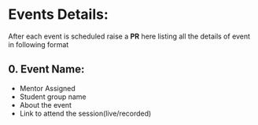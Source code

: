 # Events Details:
After each event is scheduled raise a **PR** here listing all the details of event in following format

## 0. Event Name:
- Mentor Assigned
- Student group name
- About the event
- Link to attend the session(live/recorded)
